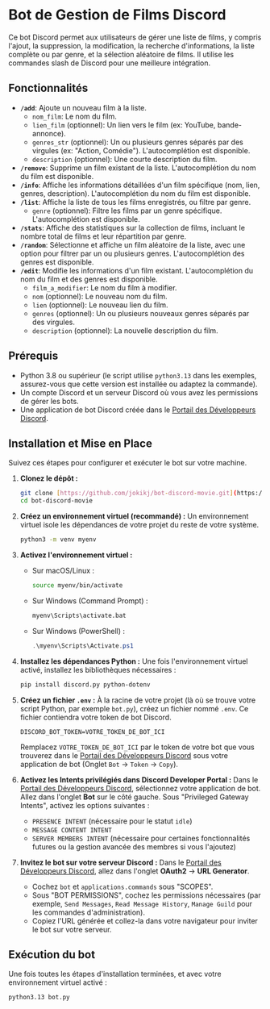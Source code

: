 # Bot de Gestion de Films Discord

Ce bot Discord permet aux utilisateurs de gérer une liste de films, y compris l'ajout, la suppression, la modification, la recherche d'informations, la liste complète ou par genre, et la sélection aléatoire de films. Il utilise les commandes slash de Discord pour une meilleure intégration.

## Fonctionnalités

* **`/add`**: Ajoute un nouveau film à la liste.
    * `nom_film`: Le nom du film.
    * `lien_film` (optionnel): Un lien vers le film (ex: YouTube, bande-annonce).
    * `genres_str` (optionnel): Un ou plusieurs genres séparés par des virgules (ex: "Action, Comédie"). L'autocomplétion est disponible.
    * `description` (optionnel): Une courte description du film.
* **`/remove`**: Supprime un film existant de la liste. L'autocomplétion du nom du film est disponible.
* **`/info`**: Affiche les informations détaillées d'un film spécifique (nom, lien, genres, description). L'autocomplétion du nom du film est disponible.
* **`/list`**: Affiche la liste de tous les films enregistrés, ou filtre par genre.
    * `genre` (optionnel): Filtre les films par un genre spécifique. L'autocomplétion est disponible.
* **`/stats`**: Affiche des statistiques sur la collection de films, incluant le nombre total de films et leur répartition par genre.
* **`/random`**: Sélectionne et affiche un film aléatoire de la liste, avec une option pour filtrer par un ou plusieurs genres. L'autocomplétion des genres est disponible.
* **`/edit`**: Modifie les informations d'un film existant. L'autocomplétion du nom du film et des genres est disponible.
    * `film_a_modifier`: Le nom du film à modifier.
    * `nom` (optionnel): Le nouveau nom du film.
    * `lien` (optionnel): Le nouveau lien du film.
    * `genres` (optionnel): Un ou plusieurs nouveaux genres séparés par des virgules.
    * `description` (optionnel): La nouvelle description du film.

## Prérequis

* Python 3.8 ou supérieur (le script utilise `python3.13` dans les exemples, assurez-vous que cette version est installée ou adaptez la commande).
* Un compte Discord et un serveur Discord où vous avez les permissions de gérer les bots.
* Une application de bot Discord créée dans le [Portail des Développeurs Discord](https://discord.com/developers/applications).

## Installation et Mise en Place

Suivez ces étapes pour configurer et exécuter le bot sur votre machine.

1.  **Clonez le dépôt :**
    ```bash
    git clone [https://github.com/jokikj/bot-discord-movie.git](https://github.com/jokikj/bot-discord-movie.git)
    cd bot-discord-movie
    ```

2.  **Créez un environnement virtuel (recommandé) :**
    Un environnement virtuel isole les dépendances de votre projet du reste de votre système.
    ```bash
    python3 -m venv myenv
    ```

3.  **Activez l'environnement virtuel :**
    * Sur macOS/Linux :
        ```bash
        source myenv/bin/activate
        ```
    * Sur Windows (Command Prompt) :
        ```bash
        myenv\Scripts\activate.bat
        ```
    * Sur Windows (PowerShell) :
        ```powershell
        .\myenv\Scripts\Activate.ps1
        ```

4.  **Installez les dépendances Python :**
    Une fois l'environnement virtuel activé, installez les bibliothèques nécessaires :
    ```bash
    pip install discord.py python-dotenv
    ```

5.  **Créez un fichier `.env` :**
    À la racine de votre projet (là où se trouve votre script Python, par exemple `bot.py`), créez un fichier nommé `.env`. Ce fichier contiendra votre token de bot Discord.
    ```
    DISCORD_BOT_TOKEN=VOTRE_TOKEN_DE_BOT_ICI
    ```
    Remplacez `VOTRE_TOKEN_DE_BOT_ICI` par le token de votre bot que vous trouverez dans le [Portail des Développeurs Discord](https://discord.com/developers/applications) sous votre application de bot (Onglet `Bot` -> `Token` -> `Copy`).

6.  **Activez les Intents privilégiés dans Discord Developer Portal :**
    Dans le [Portail des Développeurs Discord](https://discord.com/developers/applications), sélectionnez votre application de bot.
    Allez dans l'onglet **Bot** sur le côté gauche.
    Sous "Privileged Gateway Intents", activez les options suivantes :
    * `PRESENCE INTENT` (nécessaire pour le statut `idle`)
    * `MESSAGE CONTENT INTENT`
    * `SERVER MEMBERS INTENT` (nécessaire pour certaines fonctionnalités futures ou la gestion avancée des membres si vous l'ajoutez)

7.  **Invitez le bot sur votre serveur Discord :**
    Dans le [Portail des Développeurs Discord](https://discord.com/developers/applications), allez dans l'onglet **OAuth2** -> **URL Generator**.
    * Cochez `bot` et `applications.commands` sous "SCOPES".
    * Sous "BOT PERMISSIONS", cochez les permissions nécessaires (par exemple, `Send Messages`, `Read Message History`, `Manage Guild` pour les commandes d'administration).
    * Copiez l'URL générée et collez-la dans votre navigateur pour inviter le bot sur votre serveur.

## Exécution du bot

Une fois toutes les étapes d'installation terminées, et avec votre environnement virtuel activé :

```bash
python3.13 bot.py
